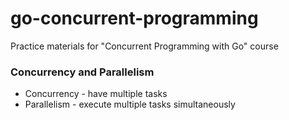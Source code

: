 # go-concurrent-programming
Practice materials for "Concurrent Programming with Go" course

### Concurrency and Parallelism
* Concurrency - have multiple tasks
* Parallelism - execute multiple tasks simultaneously
